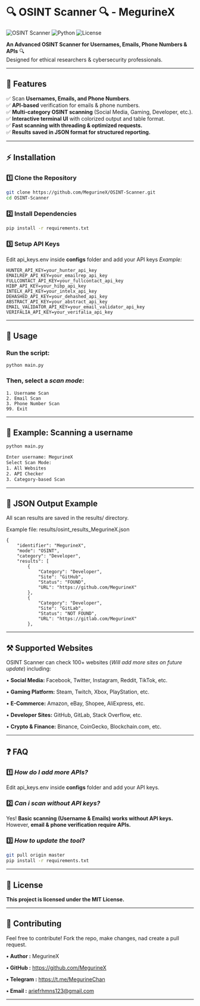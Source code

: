 # 🔍 OSINT Scanner 🔍 - MegurineX

![OSINT Scanner](https://img.shields.io/badge/OSINT-Scanner-blue?style=for-the-badge)
![Python](https://img.shields.io/badge/Python-3.x-blue?style=for-the-badge)
![License](https://img.shields.io/github/license/MegurineX/OSINT-Scanner)

**An Advanced OSINT Scanner for Usernames, Emails, Phone Numbers & APIs** 🔍  
Designed for ethical researchers & cybersecurity professionals.  

---

## 📜 **Features**

✅ Scan **Usernames, Emails, and Phone Numbers**.  
✅ **API-based** verification for emails & phone numbers.  
✅ **Multi-category OSINT scanning** (Social Media, Gaming, Developer, etc.).  
✅ **Interactive terminal UI** with colorized output and table format.  
✅ **Fast scanning with threading & optimized requests.**  
✅ **Results saved in JSON format for structured reporting.**  

---

## ⚡ **Installation**

### 1️⃣ **Clone the Repository**
```bash
git clone https://github.com/MegurineX/OSINT-Scanner.git
cd OSINT-Scanner
```

### 2️⃣ **Install Dependencies**
```bash
pip install -r requirements.txt
```

### 3️⃣ **Setup API Keys**
  Edit api_keys.env inside **configs** folder and add your API keys
*Example:*
```
HUNTER_API_KEY=your_hunter_api_key
EMAILREP_API_KEY=your_emailrep_api_key
FULLCONTACT_API_KEY=your_fullcontact_api_key
HIBP_API_KEY=your_hibp_api_key
INTELX_API_KEY=your_intelx_api_key
DEHASHED_API_KEY=your_dehashed_api_key
ABSTRACT_API_KEY=your_abstract_api_key
EMAIL_VALIDATOR_API_KEY=your_email_validator_api_key
VERIFALIA_API_KEY=your_verifalia_api_key
```

---

## 🚀 **Usage**

### **Run the script:**
```bash
python main.py
```

### Then, select a *scan mode*:
```
1. Username Scan
2. Email Scan
3. Phone Number Scan
99. Exit
```

---

## 📌 **Example: Scanning a username**

```bash
python main.py
```
```bash
Enter username: MegurineX
Select Scan Mode:
1. All Websites
2. API Checker
3. Category-based Scan
```

---

## 📂 **JSON Output Example**

All scan results are saved in the results/ directory.

  Example file: results/osint_results_MegurineX.json
```
{
    "identifier": "MegurineX",
    "mode": "OSINT",
    "category": "Developer",
    "results": [
        {
            "Category": "Developer",
            "Site": "GitHub",
            "Status": "FOUND",
            "URL": "https://github.com/MegurineX"
        },
        {
            "Category": "Developer",
            "Site": "GitLab",
            "Status": "NOT FOUND",
            "URL": "https://gitlab.com/MegurineX"
        },
```

---

## ⚒️ **Supported Websites**
OSINT Scanner can check 100+ websites (*Will add more sites on future update*)
including:

• **Social Media:** Facebook, Twitter, Instagram, Reddit, TikTok, etc.

• **Gaming Platform:** Steam, Twitch, Xbox, PlayStation, etc.

• **E-Commerce:** Amazon, eBay, Shopee, AliExpress, etc.

• **Developer Sites:** GitHub, GitLab, Stack Overflow, etc.

• **Crypto & Finance:** Binance, CoinGecko, Blockchain.com, etc.

---

## ❓ **FAQ**

### 1️⃣ *How do I add more APIs?*

  Edit api_keys.env inside **configs** folder and add your API keys.

### 2️⃣ *Can i scan without API keys?*

  Yes! **Basic scanning (Username & Emails) works without API keys.**
  However, **email & phone verification require APIs.**

### 3️⃣ *How to update the tool?*
```bash
git pull origin master
pip install -r requirements.txt
```

---

## 📝 **License**
  **This project is licensed under the MIT License.**

---

## 🤝 **Contributing**
Feel free to contribute! Fork the repo, make changes, nad create a pull request.

**•** **Author   :** MegurineX

**•** **GitHub   :** https://github.com/MegurineX

**•** **Telegram :** https://t.me/MegurineChan

**•** **Email    :** ariefrhmns123@gmail.com

---
